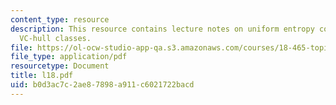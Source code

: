 ```yaml
---
content_type: resource
description: This resource contains lecture notes on uniform entropy condition of
  VC-hull classes.
file: https://ol-ocw-studio-app-qa.s3.amazonaws.com/courses/18-465-topics-in-statistics-statistical-learning-theory-spring-2007/b0d3ac7c2ae87898a911c6021722bacd_l18.pdf
file_type: application/pdf
resourcetype: Document
title: l18.pdf
uid: b0d3ac7c-2ae8-7898-a911-c6021722bacd
---
```


